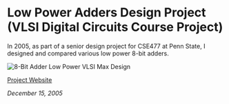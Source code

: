 # Low Power Adders Design Project (VLSI Digital Circuits Course Project)

In 2005, as part of a senior design project for CSE477 at Penn State, I designed and compared various low power 8-bit adders.

![8-Bit Adder Low Power VLSI Max Design](/projects/2005-low-power-adders/CSE477/layouts/8-Bit-Layout-Cropped.jpg)

[Project Website](/projects/2005-low-power-adders/CSE477/index.htm)

*December 15, 2005*